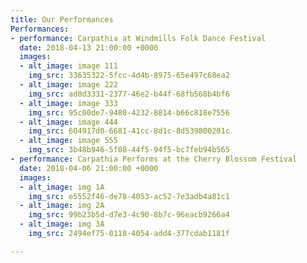 ```yaml
---
title: Our Performances
Performances:
- performance: Carpathia at Windmills Folk Dance Festival
  date: 2018-04-13 21:00:00 +0000
  images:
  - alt_image: image 111
    img_src: 33635322-5fcc-4d4b-8975-65e497c68ea2
  - alt_image: image 222
    img_src: ad0d3331-2377-46e2-b44f-68fb568b4bf6
  - alt_image: image 333
    img_src: 95c00de7-9480-4232-8814-b66c818e7556
  - alt_image: image 444
    img_src: 604917d0-6681-41cc-8d1c-8d539800201c
  - alt_image: image 555
    img_src: 3b48b946-5f08-44f5-94f5-bc7feb94b565
- performance: Carpathia Performs at the Cherry Blossom Festival
  date: 2018-04-06 21:00:00 +0000
  images:
  - alt_image: img 1A
    img_src: e5552f46-de78-4053-ac52-7e3adb4a81c1
  - alt_image: img 2A
    img_src: 99b23b5d-d7e3-4c90-8b7c-96eacb9266a4
  - alt_image: img 3A
    img_src: 2494ef75-0118-4054-add4-377cdab1181f

---
```

